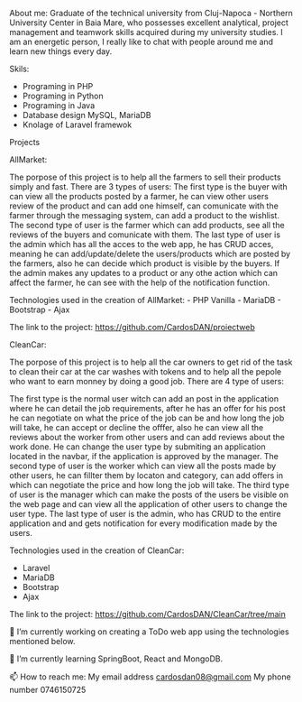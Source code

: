 About me:
  Graduate of the technical university from Cluj-Napoca - Northern University Center in Baia Mare, who possesses excellent analytical, project management and teamwork skills acquired during my university studies. I am an energetic person, I really like to chat with people around me and learn new things every day.

Skils:
- Programing in PHP
- Programing in Python
- Programing in Java
- Database design MySQL, MariaDB
- Knolage of Laravel framewok

Projects

AllMarket:

  The porpose of this project is to help all the farmers to sell their products simply and fast. There are 3 types of users:
  The first type is the buyer with can view all the products posted by a farmer, he can view other users review of the product and can add one himself, can comunicate with the farmer through the messaging system, can add a product to the wishlist.
  The second type of user is the farmer which can add products, see all the reviews of the buyers and comunicate with them.
  The last type of user is the admin which has all the acces to the web app, he has CRUD acces, meaning he can add/update/delete the users/products which are posted by the farmers, also he can decide which product is visible by the buyers. If the admin makes any  updates to a product or any othe action which can affect the farmer, he can see with the help of the notification function. 
  
  Technologies used in the creation of AllMarket:
     - PHP Vanilla
     - MariaDB
     - Bootstrap
     - Ajax
     
The link to the project: https://github.com/CardosDAN/proiectweb

CleanCar:

  The porpose of this project is to help all the car owners to get rid of the task to clean their car at the car washes with tokens and to help all the pepole who want to earn monney by doing a good job.
  There are 4 type of users:
  
  The first type is the normal user witch can add an post in the application where he can detail the job requirements, after he has an offer for his post he can negotiate on what the price of the job can be and how long the job will take, he can accept or decline the offfer, also he can view all the reviews about the worker from other users and can add reviews about the work done. He can change the user type by submiting an application located in the navbar, if the application is approved by the manager.
  The second type of user is the worker which can view all the posts made by other users, he can fillter them by locaton and category, can add offers in which can negotiate the price and how long the job will take.
  The third type of user is the manager which can make the posts of the users be visible on the web page and can view all the application of other users to change the user type.
  The last type of user is the admin, who has CRUD to the entire application and and gets notification for every modification made by the users.
  
  Technologies used in the creation of CleanCar:
  - Laravel
  - MariaDB
  - Bootstrap
  - Ajax
 
The link to the project: https://github.com/CardosDAN/CleanCar/tree/main


🔭 I’m currently working on creating a ToDo web app using the technologies mentioned below.
 
🌱 I’m currently learning SpringBoot, React and MongoDB.

📫 How to reach me:
My email address cardosdan08@gmail.com
My phone number 0746150725
